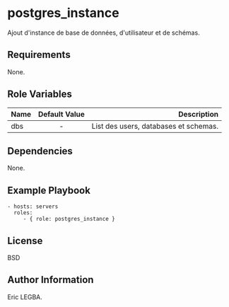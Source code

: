 postgres_instance
=========

Ajout d'instance de base de données, d'utilisateur et de schémas.

Requirements
------------

None.

Role Variables
--------------

| Name	        | Default Value	| Description|
| ------------- |:-------------:| ----------:|
|dbs|-|List des users, databases et schemas.|

Dependencies
------------

None.

Example Playbook
----------------

    - hosts: servers
      roles:
         - { role: postgres_instance }

License
-------

BSD

Author Information
------------------

Eric LEGBA.

